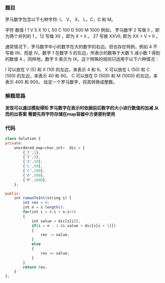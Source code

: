 ### 题目
罗马数字包含以下七种字符: I， V， X， L，C，D 和 M。

字符          数值
I             1
V             5
X             10
L             50
C             100
D             500
M             1000
例如， 罗马数字 2 写做 II ，即为两个并列的 1 。12 写做 XII ，即为 X + II 。 27 写做  XXVII, 即为 XX + V + II 。

通常情况下，罗马数字中小的数字在大的数字的右边。但也存在特例，例如 4 不写做 IIII，而是 IV。数字 1 在数字 5 的左边，所表示的数等于大数 5 减小数 1 得到的数值 4 。同样地，数字 9 表示为 IX。这个特殊的规则只适用于以下六种情况：

I 可以放在 V (5) 和 X (10) 的左边，来表示 4 和 9。
X 可以放在 L (50) 和 C (100) 的左边，来表示 40 和 90。 
C 可以放在 D (500) 和 M (1000) 的左边，来表示 400 和 900。
给定一个罗马数字，将其转换成整数。

### 解题思路
**发现可以通过模拟得知 罗马数字在表示时依据前后数字的大小进行数值的加减 从而的出答案**
**需要先将字符存储在map容器中方便便利使用**

### 代码
```js
class Solution {
private:
    unordered_map<char,int>  dic = {
        {'I',1},
        {'V',5},
        {'X',10},
        {'L',50},
        {'C',100},
        {'D',500},
        {'M',1000},
    };

public:
    int romanToInt(string s) {
        int res = 0;
        int n = s.length();
        for(int i = 0;i < n;i++)
        {
            int value = dic[s[i]];
            if(i < n - 1 && value < dic[s[i + 1]])
            {
                res -= value;
            }
            else
            {
                res += value;
            }
        }
        return res;
    }
};
```